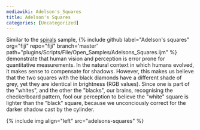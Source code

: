 ```yaml
---
mediawiki: Adelson's_Squares
title: Adelson's Squares
categories: [Uncategorized]
---
```

Similar to the [spirals](/plugins/spirals) sample,
{% include github label="Adelson's squares"
  org="fiji" repo="fiji" branch='master'
  path="plugins/Scripts/File/Open_Samples/Adelsons_Squares.ijm" %}
demonstrate that human vision and perception is error prone for quantitative
measurements. In the natural context in which humans evolved, it makes sense to
compensate for shadows. However, this makes us believe that the two squares
with the black diamonds have a different shade of grey, yet they are identical
in brightness (RGB values). Since one is part of the "whites", and the other
the "blacks", our brains, recognising the checkerboard pattern, fool our
perception to believe the "white" square is lighter than the "black" square,
because we unconciously correct for the darker shadow cast by the cylinder.

{% include img align="left" src="adelsons-squares" %}
